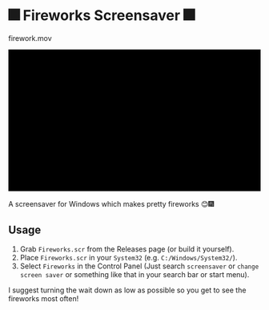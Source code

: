 ﻿# 🎆 Fireworks Screensaver 🎆

firework.mov

![gif](fireworks.gif)

A screensaver for Windows which makes pretty fireworks 😊🎆

## Usage

1) Grab `Fireworks.scr` from the Releases page (or build it yourself).
2) Place `Fireworks.scr` in your `System32` (e.g. `C:/Windows/System32/`).
3) Select `Fireworks` in the Control Panel (Just search `screensaver` 
   or `change screen saver` or something like that in your search bar or 
   start menu).

I suggest turning the wait down as low as possible so you get to see the
   fireworks most often!